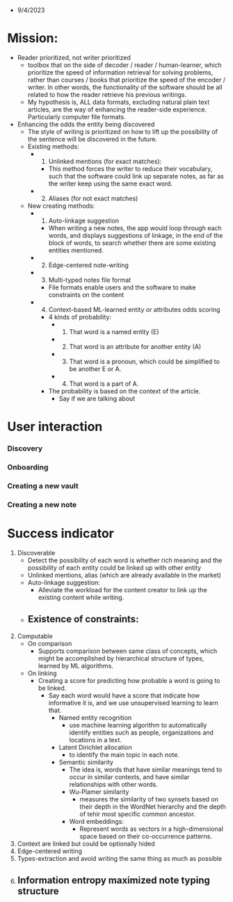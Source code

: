 - 9/4/2023

# Mission:
- Reader prioritized, not writer prioritized
	- toolbox that on the side of decoder / reader / human-learner, which prioritize the speed of information retrieval for solving problems, rather than courses / books that prioritize the speed of the encoder / writer. In other words, the functionality of the software should be all related to how the reader retrieve his previous writings. 
	- My hypothesis is, ALL data formats, excluding natural plain text articles, are the way of enhancing the reader-side experience. Particularly computer file formats.
- Enhancing the odds the entity being discovered 
	- The style of writing is prioritized on how to lift up the possibility of the sentence will be discovered in the future.
	- Existing methods:
		- 1. Unlinked mentions (for exact matches):
			- This method forces the writer to reduce their vocabulary, such that the software could link up separate notes, as far as the writer keep using the same exact word. 
		- 2. Aliases (for not exact matches)
	- New creating methods:
		- 1. Auto-linkage suggestion
			- When writing a new notes, the app would loop through each words, and displays suggestions of linkage, in the end of the block of words, to search whether there are some existing entities mentioned. 
		- 2. Edge-centered note-writing
		- 3. Multi-typed notes file format
			- File formats enable users and the software to make constraints on the content
		- 4. Context-based ML-learned  entity or attributes odds scoring 
			- 4 kinds of probability:
				- 1. That word is a named entity (E)
				- 2. That word is an attribute for another entity (A)
				- 3. That word is a pronoun, which could be simplified to be another E or A.
				- 4. That word is a part of A.
			- The probability is based on the context of the article. 
				- Say if we are talking about 

# User interaction 
### Discovery

### Onboarding


### Creating a new vault


### Creating a new note 


### 

# Success indicator
1. Discoverable
	- Detect the possibility of each word is whether rich meaning and the possibility of each entity could be linked up with other entity
	- Unlinked mentions, alias (which are already available in the market)
	- Auto-linkage suggestion:
		- Alleviate the workload for the content creator to link up the existing content while writing. 
	- Existence of constraints:
		- 
1. Computable
	- On comparison
		- Supports comparison between same class of concepts, which might be accomplished by hierarchical structure of types, learned by ML algorithms.  
	- On linking
		- Creating a score for predicting how probable a word is going to be linked. 
			- Say each word would have a score that indicate how informative it is, and we use unsupervised learning to learn that. 
				- Named entity recognition 
					- use machine learning algorithm to automatically identify entities such as people, organizations and locations in a text. 
				- Latent Dirichlet allocation
					- to identify the main topic in each note.
				- Semantic similarity
					- The idea is, words that have similar meanings tend to occur in similar contexts, and have similar relationships with other words. 
					- Wu-Plamer similarity
						- measures the similarity of two synsets based on their depth in the WordNet hierarchy and the depth of tehir most specific common ancestor. 
					- Word embeddings:
						- Represent words as vectors in a high-dimensional space based on their co-occurrence patterns. 
2. Context are linked but could be optionally hided 
3. Edge-centered writing 
4. Types-extraction and avoid writing the same thing as much as possible
5. Information entropy maximized note typing structure
	- 

# 